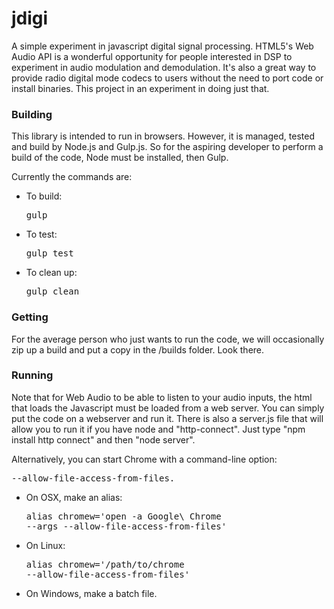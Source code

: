 # jdigi

A simple experiment in javascript digital signal processing.  HTML5's Web Audio API is a wonderful opportunity for people interested in DSP to experiment in audio modulation and demodulation.  It's also a great way to provide radio digital mode codecs to users without the need to port code or install binaries.   This project in an experiment in doing just that.

### Building

This library is intended to run in browsers.  However, it is managed, tested and build by Node.js and Gulp.js.  So for the aspiring developer to perform a build of the code, Node must be installed, then Gulp.

Currently the commands are:
* To build:  <pre>gulp</pre>
* To test:  <pre>gulp test</pre>
* To clean up:  <pre>gulp clean</pre>

### Getting

For the average person who just wants to run the code, we will occasionally zip up a build and put a copy in the /builds folder.   Look there.

### Running

Note that for Web Audio to be able to listen to your audio inputs, the html that loads the Javascript must be loaded from a web server.  You can simply put the code on a webserver and run it.  There is also a server.js file that will allow you to run it if you have node and "http-connect".   Just type "npm install http connect" and then "node server".

Alternatively, you can start Chrome with a command-line option: <pre>--allow-file-access-from-files.</pre>

* On OSX, make an alias: <pre>alias chromew='open -a Google\ Chrome --args --allow-file-access-from-files'</pre>
* On Linux: <pre>alias chromew='/path/to/chrome --allow-file-access-from-files'</pre>
* On Windows, make a batch file.

